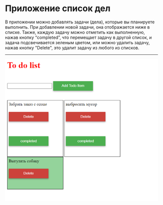 # Приложение список дел
В приложении можно добавлять задачи (дела), которые вы планируете выполнить. При добавлении новой задачи, она отображается ниже в списке. Также, каждую задачу можно отметить как выполненную, нажав кнопку “completed”, что перемещает задачу в другой список, и задача подсвечивается зеленым цветом, или можно удалить задачу, нажав кнопку "Delete", это удалит задачу из любого из списков.
___
![картинка](1.png)